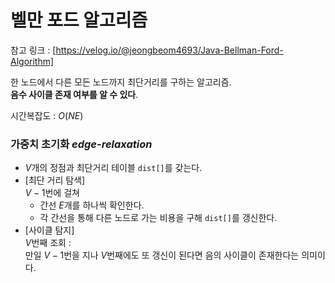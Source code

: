 # 벨만 포드 알고리즘
참고 링크 : [https://velog.io/@jeongbeom4693/Java-Bellman-Ford-Algorithm]

한 노드에서 다른 모든 노드까지 최단거리를 구하는 알고리즘.  
**음수 사이클 존재 여부를 알 수 있다**.  

시간복잡도 : $O(NE)$

### 가중치 초기화 *edge-relaxation*
- $V$개의 정점과 최단거리 테이블 ```dist[]```를 갖는다.  
- [최단 거리 탐색]  
  $V-1$번에 걸쳐 
    - 간선 $E$개를 하나씩 확인한다.
    - 각 간선을 통해 다른 노드로 가는 비용을 구해 ```dist[]```를 갱신한다.
- [사이클 탐지]  
  $V$번째 조회 :  
  만일 $V-1$번을 지나 $V$번째에도 또 갱신이 된다면 음의 사이클이 존재한다는 의미이다. 
